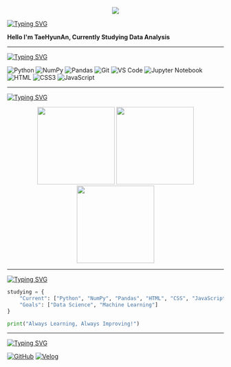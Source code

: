 <!-- 상단 헤더: 애니메이션 웨이브 헤더, 파란색-보라색 그라디언트, 반짝이는 텍스트 효과 -->
<div align="center">
  <img src="https://capsule-render.vercel.app/api?type=waving&color=gradient&customColorList=20&height=280&section=header&text=TaeHyun's%20GitHub&fontSize=78&fontAlignY=35&desc=Learning%20Data%20Analysis%20|%20Growing%20Developer&descAlignY=62&descAlign=50&fontColor=ffffff&animation=twinkling"/>
</div>

<!-- About Me: 타이핑 애니메이션 제목 -->
[![Typing SVG](https://readme-typing-svg.demolab.com?font=Fira+Code&size=22&pause=1000&color=58A6FF&width=200&lines=About+Me)](https://git.io/typing-svg)
  
<!-- 자기소개 내용 -->
**Hello I'm TaeHyunAn, Currently Studying Data Analysis**

---

<!-- Skills: 기술 스택 표시, 타이핑 애니메이션 제목 -->
[![Typing SVG](https://readme-typing-svg.demolab.com?font=Fira+Code&size=22&pause=1000&color=58A6FF&width=150&lines=Skills)](https://git.io/typing-svg)

<!-- 기술 스택 배지들: 데이터 분석, 개발 도구, 웹 기술 -->
![Python](https://img.shields.io/badge/Python-3776AB?style=flat&logo=python&logoColor=white) ![NumPy](https://img.shields.io/badge/NumPy-013243?style=flat&logo=numpy&logoColor=white) ![Pandas](https://img.shields.io/badge/Pandas-150458?style=flat&logo=pandas&logoColor=white) ![Git](https://img.shields.io/badge/Git-F05032?style=flat&logo=git&logoColor=white) ![VS Code](https://img.shields.io/badge/VS%20Code-007ACC?style=flat&logo=visual-studio-code&logoColor=white) ![Jupyter Notebook](https://img.shields.io/badge/Jupyter%20Notebook-F37626?style=flat&logo=jupyter&logoColor=white) ![HTML](https://img.shields.io/badge/HTML-E34F26?style=flat&logo=html5&logoColor=white) ![CSS3](https://img.shields.io/badge/CSS3-1572B6?style=flat&logo=css3&logoColor=white) ![JavaScript](https://img.shields.io/badge/JavaScript-F7DF1E?style=flat&logo=javascript&logoColor=black)

---

<!-- GitHub Stats: 위키 통계, 언어 대비, 스트릭 등 3가지 통계 표시 -->
[![Typing SVG](https://readme-typing-svg.demolab.com?font=Fira+Code&size=22&pause=1000&color=58A6FF&width=250&lines=GitHub+Stats)](https://git.io/typing-svg)

<!-- GitHub 통계 1)기본 통계 2)커밋 스트릭 3)언어 사용 비율 -->
<div align="center">
  <img height="180em" src="https://github-readme-stats.vercel.app/api?username=taehyunan-99&show_icons=true&theme=gradient&hide_border=true&bg_color=0D1117&title_color=58a6ff&text_color=c9d1d9&icon_color=58a6ff"/>
  <img height="180em" src="https://github-readme-activity-graph.vercel.app/graph?username=taehyunan-99&theme=github-compact&hide_border=true&bg_color=0D1117&color=58a6ff&line=58a6ff&point=c9d1d9"/>
  <img height="180em" src="https://github-readme-stats.vercel.app/api/top-langs/?username=taehyunan-99&layout=compact&theme=gradient&hide_border=true&bg_color=0D1117&title_color=58a6ff&text_color=c9d1d9"/>
</div>

---

<!-- Currently Studying: 현재 학습 중인 기술과 목표를 Python 코드 형식으로 표시 -->
[![Typing SVG](https://readme-typing-svg.demolab.com?font=Fira+Code&size=22&pause=1000&color=58A6FF&width=320&lines=Currently+Studying)](https://git.io/typing-svg)
  
<!-- 학습 내용을 Python dictionary 형식으로 표현 -->
```python
studying = {
    "Current": ["Python", "NumPy", "Pandas", "HTML", "CSS", "JavaScript"],
    "Goals": ["Data Science", "Machine Learning"]
}

print("Always Learning, Always Improving!")
```

---

<!-- Contact Me: 연락처 링크들 (GitHub, Velog) -->
[![Typing SVG](https://readme-typing-svg.demolab.com?font=Fira+Code&size=22&pause=1000&color=58A6FF&width=220&lines=Contact+Me)](https://git.io/typing-svg)

<!-- 연락처 배지들: GitHub 메인 프로필과 Velog 블로그 -->
[![GitHub](https://img.shields.io/badge/GitHub-181717?style=flat&logo=github&logoColor=white)](https://github.com/taehyunan-99) [![Velog](https://img.shields.io/badge/Velog-20C997?style=flat&logo=velog&logoColor=white)](https://velog.io/@taehyunan817/posts)
